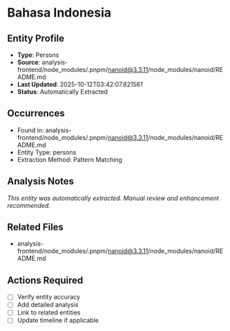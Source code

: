 # Bahasa Indonesia

## Entity Profile
- **Type**: Persons
- **Source**: analysis-frontend/node_modules/.pnpm/nanoid@3.3.11/node_modules/nanoid/README.md
- **Last Updated**: 2025-10-12T03:42:07.821561
- **Status**: Automatically Extracted

## Occurrences
- Found in: analysis-frontend/node_modules/.pnpm/nanoid@3.3.11/node_modules/nanoid/README.md
- Entity Type: persons
- Extraction Method: Pattern Matching

## Analysis Notes
*This entity was automatically extracted. Manual review and enhancement recommended.*

## Related Files
- analysis-frontend/node_modules/.pnpm/nanoid@3.3.11/node_modules/nanoid/README.md

## Actions Required
- [ ] Verify entity accuracy
- [ ] Add detailed analysis
- [ ] Link to related entities
- [ ] Update timeline if applicable
